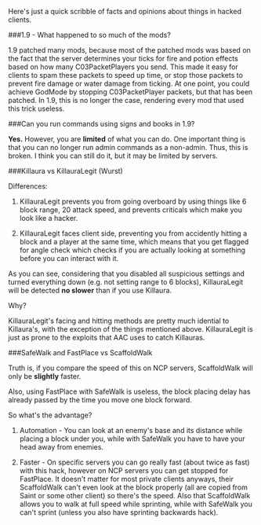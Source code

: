 Here's just a quick scribble of facts and opinions about things in hacked clients.

###1.9 - What happened to so much of the mods?

1.9 patched many mods, because most of the patched mods was based on the fact that the server determines your ticks for
fire and potion effects based on how many C03PacketPlayers you send. This made it easy for clients to spam these packets 
to speed up time, or stop those packets to prevent fire damage or water damage from ticking. At one point, you could achieve GodMode
by stopping C03PacketPlayer packets, but that has been patched. In 1.9, this is no longer the case, rendering every mod that used
this trick useless.

###Can you run commands using signs and books in 1.9?

**Yes.** However, you are **limited** of what you can do. One important thing is that you can no longer run
admin commands as a non-admin. Thus, this is broken. I think you can still do it, but it may be limited by servers.

###Killaura vs KillauraLegit (Wurst)

Differences:

1. KillauraLegit prevents you from going overboard by using things like 6 block
range, 20 attack speed, and prevents criticals which make you look like a hacker.

2. KillauraLegit faces client side, preventing you from accidently hitting a block
and a player at the same time, which means that you get flagged for angle check 
which checks if you are actually looking at something before you can interact with it.

As you can see, considering that you disabled all suspicious settings and turned everything
down (e.g. not setting range to 6 blocks), KillauraLegit will be detected **no slower** 
than if you use Killaura. 

Why?

KillauraLegit's facing and hitting methods are pretty much idential to Killaura's, with the exception of the things
mentioned above. KillauraLegit is just as prone to the exploits that AAC uses to catch Killauras.

###SafeWalk and FastPlace vs ScaffoldWalk

Truth is, if you compare the speed of this on NCP servers, ScaffoldWalk will only be **slightly** faster.

Also, using FastPlace with SafeWalk is useless, the block placing delay has already passed by the time you move one block forward.

So what's the advantage?

1. Automation - You can look at an enemy's base and its distance while placing a block under you, while with SafeWalk you have to have your head away from enemies.

2. Faster - On specific servers you can go really fast (about twice as fast) with this hack, however on NCP servers you can get stopped for FastPlace. It doesn't matter for most private clients anyways, their ScaffoldWalk can't even look at the block properly (all are copied from Saint or some other client) so there's the speed. Also that ScaffoldWalk allows you to walk at full speed while sprinting, while with SafeWalk you can't sprint (unless you also have sprinting backwards hack).


